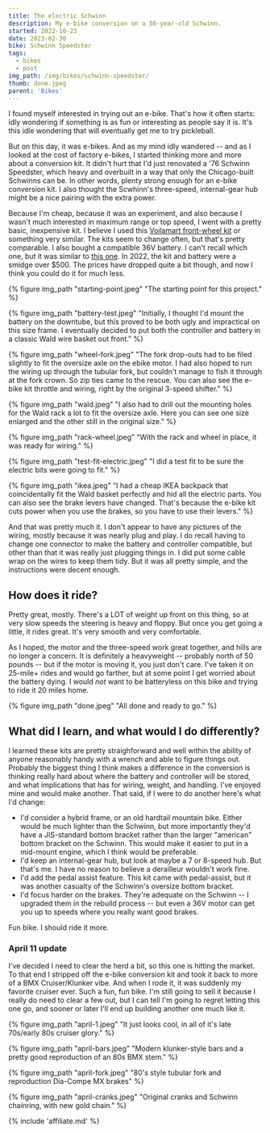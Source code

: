 ```yaml
---
title: The electric Schwinn
description: My e-bike conversion on a 50-year-old Schwinn.
started: 2022-10-23
date: 2023-02-30
bike: Schwinn Speedster
tags:
  - bikes
  - post
img_path: /img/bikes/schwinn-speedster/
thumb: done.jpeg
parent: 'Bikes'
---
```


I found myself interested in trying out an e-bike. That's how it often starts: idly wondering if something is as fun or interesting as people say it is. It's this idle wondering that will eventually get me to try pickleball.

But on this day, it was e-bikes. And as my mind idly wandered -- and as I looked at the cost of factory e-bikes, I started thinking more and more about a conversion kit. It didn't hurt that I'd just renovated a '76 Schwinn Speedster, which heavy and overbuilt in a way that only the Chicago-built Schwinns can be. In other words, plenty strong enough for an e-bike conversion kit. I also thought the Scwhinn's three-speed, internal-gear hub might be a nice pairing with the extra power.

Because I'm cheap, because it was an experiment, and also because I wasn't much interested in maximum range or top speed, I went with a pretty basic, inexpensive kit. I believe I used this [Voilamart front-wheel kit](https://amzn.to/3Smr0Kp) or something very similar. The kits seem to change often, but that's pretty comparable. I also bought a compatible 36V battery. I can't recall which one, but it was similar to [this one](https://amzn.to/3SoMhTI). In 2022, the kit and battery were a smidge over $500. The prices have dropped quite a bit though, and now I think you could do it for much less.

  {% figure img_path "starting-point.jpeg" "The starting point for this project." %}

  {% figure img_path "battery-test.jpeg" "Initially, I thought I'd mount the battery on the downtube, but this proved to be both ugly and impractical on this size frame. I eventually decided to put both the controller and battery in a classic Wald wire basket out front." %}

  {% figure img_path "wheel-fork.jpeg" "The fork drop-outs had to be filed slightly to fit the oversize axle on the ebike motor. I had also hoped to run the wiring up through the tubular fork, but couldn't manage to fish it through at the fork crown. So zip ties came to the rescue. You can also see the e-bike kit throttle and wiring, right by the original 3-speed shifter." %}

  {% figure img_path "wald.jpeg" "I also had to drill out the mounting holes for the Wald rack a lot to fit the oversize axle. Here you can see one size enlarged and the other still in the original size." %}

  {% figure img_path "rack-wheel.jpeg" "With the rack and wheel in place, it was ready for wiring." %}

  {% figure img_path "test-fit-electric.jpeg" "I did a test fit to be sure the electric bits were going to fit." %}

  {% figure img_path "ikea.jpeg" "I had a cheap IKEA backpack that coincidentally fit the Wald basket perfectly and hid all the electric parts. You can also see the brake levers have changed. That's because the e-bike kit cuts power when you use the brakes, so you have to use their levers." %}

And that was pretty much it. I don't appear to have any pictures of the wiring, mostly because it was nearly plug and play. I do recall having to change one connector to make the battery and controller compatible, but other than that it was really just plugging things in. I did put some cable wrap on the wires to keep them tidy. But it was all pretty simple, and the instructions were decent enough.

## How does it ride?
Pretty great, mostly. There's a LOT of weight up front on this thing, so at very slow speeds the steering is heavy and floppy. But once you get going a little, it rides great. It's very smooth and very comfortable. 

As I hoped, the motor and the three-speed work great together, and hills are no longer a concern. It is definitely a heavyweight -- probably north of 50 pounds -- but if the motor is moving it, you just don't care. I've taken it on 25-mile+ rides and would go farther, but at some point I get worried about the battery dying. I would _not_ want to be batteryless on this bike and trying to ride it 20 miles home.

  {% figure img_path "done.jpeg" "All done and ready to go." %}

## What did I learn, and what would I do differently?
I learned these kits are pretty straighforward and well within the ability of anyone reasonably handy with a wrench and able to figure things out. Probably the biggest thing I think makes a difference in the conversion is thinking really hard about where the battery and controller will be stored, and what implications that has for wiring, weight, and handling. I've enjoyed mine and would make another. That said, if I were to do another here's what I'd change:

- I'd consider a hybrid frame, or an old hardtail mountain bike. Either would be much lighter than the Schwinn, but more importantly they'd have a JIS-standard bottom bracket rather than the larger "american" bottom bracket on the Schwinn. This would make it easier to put in a mid-mount engine, which I think would be preferable.
- I'd keep an internal-gear hub, but look at maybe a 7 or 8-speed hub. But that's me. I have no reason to believe a derailleur wouldn't work fine.
- I'd add the pedal assist feature. This kit came with pedal-assist, but it was another casualty of the Schwinn's oversize bottom bracket.
- I'd focus harder on the brakes. They're adequate on the Schwinn -- I upgraded them in the rebuild process -- but even a 36V motor can get you up to speeds where you really want good brakes.

Fun bike. I should ride it more.

### April 11 update

I've decided I need to clear the herd a bit, so this one is hitting the market. To that end I stripped off the e-bike conversion kit and took it back to more of a BMX Cruiser/Klunker vibe. And when I rode it, it was suddenly my favorite cruiser ever. Such a fun, fun bike. I'm still going to sell it because I really do need to clear a few out, but I can tell I'm going to regret letting this one go, and sooner or later I'll end up building another one much like it.

  {% figure img_path "april-1.jpeg" "It just looks cool, in all of it's late 70s/early 80s cruiser glory." %}

  {% figure img_path "april-bars.jpeg" "Modern klunker-style bars and a pretty good reproduction of an 80s BMX stem." %}

  {% figure img_path "april-fork.jpeg" "80's style tubular fork and reproduction Dia-Compe MX brakes" %}

  {% figure img_path "april-cranks.jpeg" "Original cranks and Schwinn chainring, with new gold chain." %}

{% include 'affiliate.md' %}

